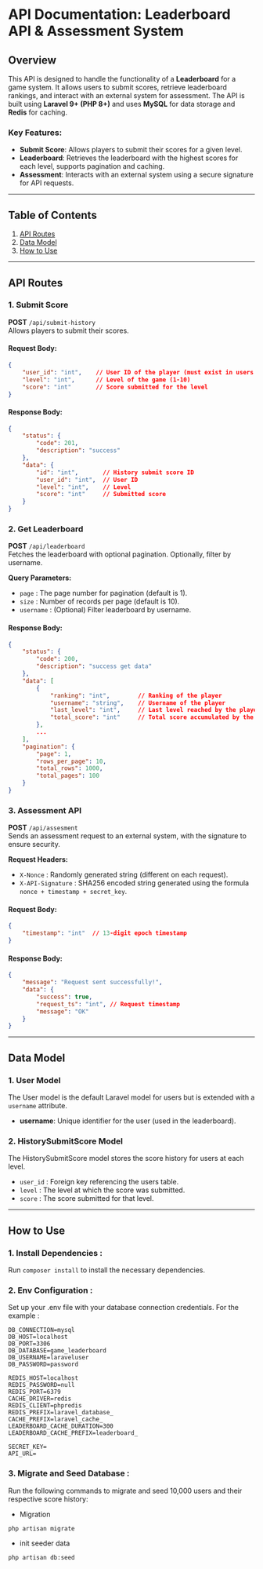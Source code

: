# **API Documentation: Leaderboard API & Assessment System**

## **Overview**
This API is designed to handle the functionality of a **Leaderboard** for a game system. It allows users to submit scores, retrieve leaderboard rankings, and interact with an external system for assessment. The API is built using **Laravel 9+ (PHP 8+)** and uses **MySQL** for data storage and **Redis** for caching.

### **Key Features**:
- **Submit Score**: Allows players to submit their scores for a given level.
- **Leaderboard**: Retrieves the leaderboard with the highest scores for each level, supports pagination and caching.
- **Assessment**: Interacts with an external system using a secure signature for API requests.

---

## **Table of Contents**
1. [API Routes](#api-routes)
2. [Data Model](#data-model)
3. [How to Use](#how-to-use)

---

## **API Routes**

### **1. Submit Score**
**POST** `/api/submit-history`  
Allows players to submit their scores.

#### **Request Body**:
```json
{
    "user_id": "int",    // User ID of the player (must exist in users table)
    "level": "int",      // Level of the game (1-10)
    "score": "int"       // Score submitted for the level
}
```

#### **Response Body**:
```json
{
    "status": {
        "code": 201,
        "description": "success"
    },
    "data": {
        "id": "int",       // History submit score ID
        "user_id": "int",  // User ID
        "level": "int",    // Level
        "score": "int"     // Submitted score
    }
}
```

### **2. Get Leaderboard**
**POST** `/api/leaderboard`  
Fetches the leaderboard with optional pagination. Optionally, filter by username.

**Query Parameters:**
- `page` : The page number for pagination (default is 1).
- `size` : Number of records per page (default is 10).
- `username` : (Optional) Filter leaderboard by username.

#### **Response Body**:
```json
{
    "status": {
        "code": 200,
        "description": "success get data"
    },
    "data": [
        {
            "ranking": "int",        // Ranking of the player
            "username": "string",    // Username of the player
            "last_level": "int",     // Last level reached by the player
            "total_score": "int"     // Total score accumulated by the player
        },
        ...
    ],
    "pagination": {
        "page": 1,
        "rows_per_page": 10,
        "total_rows": 1000,
        "total_pages": 100
    }
}

```

### **3. Assessment API**
**POST** `/api/assesment`  
Sends an assessment request to an external system, with the signature to ensure security.

**Request Headers:**
- `X-Nonce` :  Randomly generated string (different on each request).
- `X-API-Signature` : SHA256 encoded string generated using the formula `nonce + timestamp + secret_key`.

#### **Request Body**:
```json
{
    "timestamp": "int"  // 13-digit epoch timestamp
}
```

#### **Response Body**:
```json
{
    "message": "Request sent successfully!",
    "data": {
        "success": true,
        "request_ts": "int", // Request timestamp
        "message": "OK"
    }
}
```

---

## **Data Model**

### **1. User Model**
The User model is the default Laravel model for users but is extended with a `username` attribute.
- **username**: Unique identifier for the user (used in the leaderboard).

### **2. HistorySubmitScore Model**
The HistorySubmitScore model stores the score history for users at each level.
- `user_id` : Foreign key referencing the users table.
- `level` : The level at which the score was submitted.
- `score` : The score submitted for that level.


---

## **How to Use**
### **1. Install Dependencies :**
Run `composer install` to install the necessary dependencies.

### **2. Env Configuration :**
Set up your .env file with your database connection credentials. For the example : 
```env
DB_CONNECTION=mysql
DB_HOST=localhost
DB_PORT=3306
DB_DATABASE=game_leaderboard
DB_USERNAME=laraveluser
DB_PASSWORD=password

REDIS_HOST=localhost
REDIS_PASSWORD=null
REDIS_PORT=6379
CACHE_DRIVER=redis
REDIS_CLIENT=phpredis 
REDIS_PREFIX=laravel_database_
CACHE_PREFIX=laravel_cache_
LEADERBOARD_CACHE_DURATION=300
LEADERBOARD_CACHE_PREFIX=leaderboard_

SECRET_KEY=
API_URL=
```

### **3. Migrate and Seed Database :**
Run the following commands to migrate and seed 10,000 users and their respective score history:
- Migration
```bash
php artisan migrate
```
- init seeder data
```bash
php artisan db:seed
```